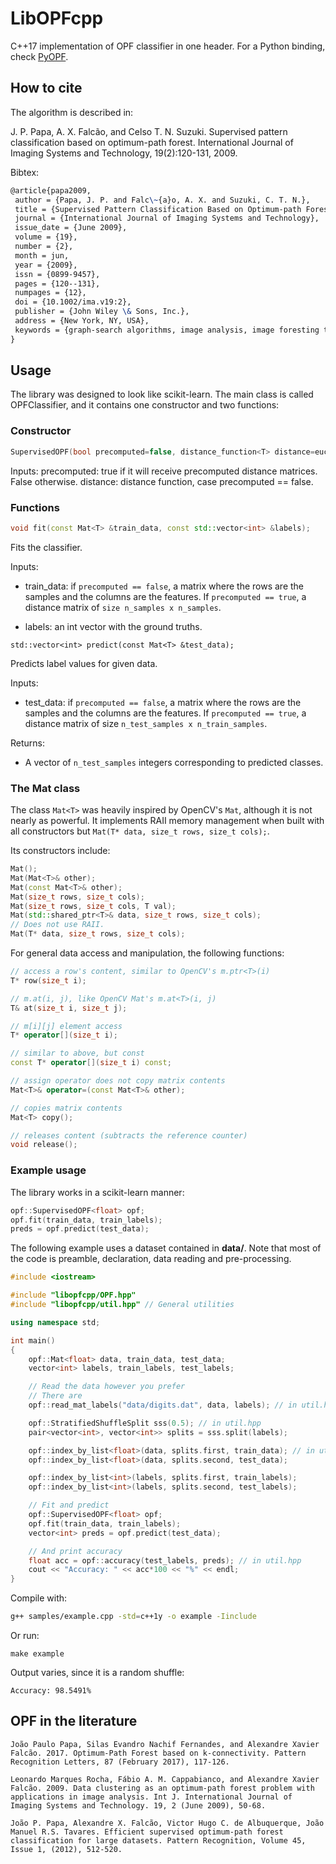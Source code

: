 # LibOPFcpp
C++17 implementation of OPF classifier in one header. For a Python binding, check [PyOPF](https://github.com/marcoscleison/PyOPF).

## How to cite

The algorithm is described in:

J. P. Papa, A. X. Falcão, and Celso T. N. Suzuki. Supervised pattern classification based on optimum-path forest.  International Journal of Imaging Systems and Technology, 19(2):120-131, 2009.

Bibtex:
```latex
@article{papa2009,
 author = {Papa, J. P. and Falc\~{a}o, A. X. and Suzuki, C. T. N.},
 title = {Supervised Pattern Classification Based on Optimum-path Forest},
 journal = {International Journal of Imaging Systems and Technology},
 issue_date = {June 2009},
 volume = {19},
 number = {2},
 month = jun,
 year = {2009},
 issn = {0899-9457},
 pages = {120--131},
 numpages = {12},
 doi = {10.1002/ima.v19:2},
 publisher = {John Wiley \& Sons, Inc.},
 address = {New York, NY, USA},
 keywords = {graph-search algorithms, image analysis, image foresting transform, pattern recognition, supervised learning},
}
```


## Usage

The library was designed to look like scikit-learn. The main class is called OPFClassifier, and it contains one constructor and two functions:

### Constructor
```cpp
SupervisedOPF(bool precomputed=false, distance_function<T> distance=euclidean_distance<T>);
```

Inputs:
precomputed: true if it will receive precomputed distance matrices. False otherwise.
distance: distance function, case precomputed == false.


### Functions

```cpp
void fit(const Mat<T> &train_data, const std::vector<int> &labels);
```

Fits the classifier.

Inputs:
- train_data: if `precomputed == false`, a matrix where the rows are the samples and the columns are the features. If `precomputed == true`, a distance matrix of `size n_samples x n_samples`.

- labels: an int vector with the ground truths.


`std::vector<int> predict(const Mat<T> &test_data);`

Predicts label values for given data.

Inputs:
- test_data: if `precomputed == false`, a matrix where the rows are the samples and the columns are the features. If `precomputed == true`, a distance matrix of size `n_test_samples x n_train_samples`.

Returns:
- A vector of `n_test_samples` integers corresponding to predicted classes.


### The Mat class

The class `Mat<T>` was heavily inspired by OpenCV's `Mat`, although it is not nearly as powerful. It implements RAII memory management when built with all constructors but `Mat(T* data, size_t rows, size_t cols);`.

Its constructors include:

```cpp
Mat();
Mat(Mat<T>& other);
Mat(const Mat<T>& other);
Mat(size_t rows, size_t cols);
Mat(size_t rows, size_t cols, T val);
Mat(std::shared_ptr<T>& data, size_t rows, size_t cols);
// Does not use RAII.
Mat(T* data, size_t rows, size_t cols);
```

For general data access and manipulation, the following functions:

```cpp
// access a row's content, similar to OpenCV's m.ptr<T>(i)
T* row(size_t i);

// m.at(i, j), like OpenCV Mat's m.at<T>(i, j)
T& at(size_t i, size_t j);

// m[i][j] element access
T* operator[](size_t i);

// similar to above, but const
const T* operator[](size_t i) const;

// assign operator does not copy matrix contents
Mat<T>& operator=(const Mat<T>& other);

// copies matrix contents
Mat<T> copy();

// releases content (subtracts the reference counter)
void release();
```

### Example usage

The library works in a scikit-learn manner:

```cpp
opf::SupervisedOPF<float> opf;
opf.fit(train_data, train_labels);
preds = opf.predict(test_data);
```


The following example uses a dataset contained in **data/**. Note that most of the code is preamble, declaration, data reading and pre-processing.

```cpp
#include <iostream>

#include "libopfcpp/OPF.hpp"
#include "libopfcpp/util.hpp" // General utilities

using namespace std;

int main()
{
    opf::Mat<float> data, train_data, test_data;
    vector<int> labels, train_labels, test_labels;

    // Read the data however you prefer
    // There are 
    opf::read_mat_labels("data/digits.dat", data, labels); // in util.hpp

    opf::StratifiedShuffleSplit sss(0.5); // in util.hpp
    pair<vector<int>, vector<int>> splits = sss.split(labels);

    opf::index_by_list<float>(data, splits.first, train_data); // in util.hpp
    opf::index_by_list<float>(data, splits.second, test_data);

    opf::index_by_list<int>(labels, splits.first, train_labels);
    opf::index_by_list<int>(labels, splits.second, test_labels);

    // Fit and predict
    opf::SupervisedOPF<float> opf;
    opf.fit(train_data, train_labels);
    vector<int> preds = opf.predict(test_data);

    // And print accuracy
    float acc = opf::accuracy(test_labels, preds); // in util.hpp
    cout << "Accuracy: " << acc*100 << "%" << endl;
}

```

Compile with:

```bash
g++ samples/example.cpp -std=c++1y -o example -Iinclude
```

Or run:

```
make example
```


Output varies, since it is a random shuffle:

```
Accuracy: 98.5491%
```

## OPF in the literature

`
João Paulo Papa, Silas Evandro Nachif Fernandes, and Alexandre Xavier Falcão. 2017. Optimum-Path Forest based on k-connectivity. Pattern Recognition Letters, 87 (February 2017), 117-126.
`

`
Leonardo Marques Rocha, Fábio A. M. Cappabianco, and Alexandre Xavier Falcão. 2009. Data clustering as an optimum-path forest problem with applications in image analysis. Int J. International Journal of Imaging Systems and Technology. 19, 2 (June 2009), 50-68.
`

`
João P. Papa, Alexandre X. Falcão, Victor Hugo C. de Albuquerque, João Manuel R.S. Tavares. Efficient supervised optimum-path forest classification for large datasets. Pattern Recognition, Volume 45, Issue 1, (2012), 512-520.
`

